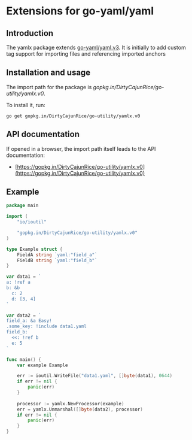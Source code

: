 # Extensions for go-yaml/yaml

Introduction
------------

The yamlx package extends [go-yaml/yaml.v3](gopkg.in/yaml.v3).
It is initially to add custom tag support for importing files and referencing imported anchors

Installation and usage
----------------------

The import path for the package is *gopkg.in/DirtyCajunRice/go-utility/yamlx.v0*.

To install it, run:

    go get gopkg.in/DirtyCajunRice/go-utility/yamlx.v0

API documentation
-----------------

If opened in a browser, the import path itself leads to the API documentation:

- [https://gopkg.in/DirtyCajunRice/go-utility/yamlx.v0](https://gopkg.in/DirtyCajunRice/go-utility/yamlx.v0)

Example
-------

```go
package main

import (
	"io/ioutil"

	"gopkg.in/DirtyCajunRice/go-utility/yamlx.v0"
)

type Example struct {
	FieldA string `yaml:"field_a"`
	FieldB string `yaml:"field_b"`
}

var data1 = `
a: !ref a
b: &b
  c: 2
  d: [3, 4]
`

var data2 = `
field_a: &a Easy!
.some_key: !include data1.yaml
field_b: 
  <<: !ref b 
  e: 5
`

func main() {
	var example Example

	err := ioutil.WriteFile("data1.yaml", []byte(data1), 0644)
	if err != nil {
		panic(err)
	}
	
	processor := yamlx.NewProcessor(example)
	err = yamlx.Unmarshal([]byte(data2), processor)
	if err != nil {
		panic(err)
	}
}
```
